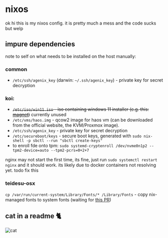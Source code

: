 # nixos 

ok hi this is my nixos config. it is pretty much a mess and the code sucks but welp

## impure dependencies
note to self on what needs to be installed on the host manually:

### common
- `/etc/ssh/agenix_key` (darwin: `~/.ssh/agenix_key`) - private key for secret decryption

### koi:
- ~~`/etc/iso/win11.iso` - iso containing windows 11 installer (e.g. this: [magnet](magnet:?xt=urn:btih:56197d53136ffcecbae5225f0ac761121eacdac6&dn=Win11_22H2_English_x64v1.iso&tr=udp%3a%2f%2ftracker.torrent.eu.org%3a451%2fannounce&tr=udp%3a%2f%2ftracker.tiny-vps.com%3a6969%2fannounce&tr=udp%3a%2f%2fopen.stealth.si%3a80%2fannounce))~~ currently unused
- `/etc/vms/haos.img` - qcow2 image for haos vm (can be downloaded from the official website, the KVM/Proxmox image).
- `/etc/ssh/agenix_key` - private key for secret decryption
- `/etc/secureboot/keys` - secure boot keys, generated with `sudo nix-shell -p sbctl --run "sbctl create-keys"`
- to enroll fde onto tpm: `sudo systemd-cryptenroll /dev/nvme0n1p2 --tpm2-device=auto --tpm2-pcrs=0+2+7`

nginx may not start the first time, its fine, just run `sudo systemctl restart nginx` and it should work.
its likely due to docker containers not resolving yet. todo fix this

### teidesu-osx
`cp /var/run/current-system/Library/Fonts/* /Library/Fonts` - copy nix-managed fonts to system fonts (waiting for [this PR](https://github.com/LnL7/nix-darwin/pull/754))

## cat in a readme 🐈

![cat](https://cataas.com/cat)
